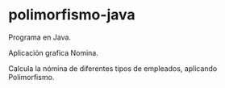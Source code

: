 # polimorfismo-java

Programa en Java.

Aplicación grafica Nomina.

Calcula la nómina de diferentes tipos de empleados, aplicando Polimorfismo.
